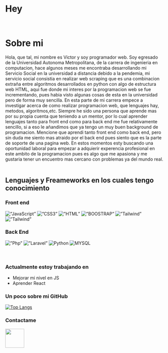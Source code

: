 <h1>Hey</h1>
<br>
<h1>Sobre mi</h1>
Hola, que tal, mi nombre es Victor y soy programador web. Soy egresado de la Universidad Autonoma Metropolitana, de la carrera de ingenieria en computacion,
hace algunos meses me encontraba desarrollando mi Servicio Social en la universidad a distancia debido a la pendemia, mi servicio social consistia en realizar web
scraping que es una combinacion extraña entre algoritmos desarrollados en python con algo de estructura web HTML, aqui fue donde mi interes por la programacion web
se fue incrementando, pues habia visto algunas cosas de esta en la universidad pero de forma muy sencilla. En esta parte de mi carrera empece a investigar acerca de
como realizar programacion web, que lenguajes hay, metodos, algoritmos,etc. Siempre he sido una persona que aprende mas por su propia cuenta que teniendo a un mentor, por
lo cual aprender lenguajes tanto para front end como para back end me fue relativamente sencillo, si a eso le añandimos que ya tengo un muy buen background de programacion.
Mencione que aprendi tanto front end como back end, pero sin duda me siento mas atraido por el back end pues siento que es la parte de soporte de una pagina web. En estos
momentos esty buscando una oportunidad laboral para empezar a adquierir experencia profesional en este ambito de la programacion pues es algo que me apasiona y me gustaria
tener un encuentro mas cercano con problemas ya del mundo real.
<br></br>
<h2>Lenguajes y Freameworks en los cuales tengo conocimiento</h2>
<h3>Front end</h3>
<div>
<img alt=”JavaScript” src="https://img.shields.io/badge/javascript-%23323330.svg?style=for-the-badge&logo=javascript&logoColor=%23F7DF1E"></img> <img alt=”CSS3” src="https://img.shields.io/badge/css3-%231572B6.svg?style=for-the-badge&logo=css3&logoColor=white"></img>
<img alt=”HTML” src="https://img.shields.io/badge/html5-%23E34F26.svg?style=for-the-badge&logo=html5&logoColor=white"></img> 
<img alt=”BOOSTRAP” src="https://img.shields.io/badge/bootstrap-%23563D7C.svg?style=for-the-badge&logo=bootstrap&logoColor=white"></img> 
<img alt=”Tailwind” src="https://img.shields.io/badge/tailwindcss-%2338B2AC.svg?style=for-the-badge&logo=tailwind-css&logoColor=white"></img> 
<img alt=”Tailwind” src="https://img.shields.io/badge/vuejs-%2335495e.svg?style=for-the-badge&logo=vuedotjs&logoColor=%234FC08D"></img> 
</div>
<h3>Back End</h3>
<div>
<img alt=”Php” src="https://img.shields.io/badge/php-%23777BB4.svg?style=for-the-badge&logo=php&logoColor=white"></img> 
<img alt=”Laravel” src="https://img.shields.io/badge/laravel-%23FF2D20.svg?style=for-the-badge&logo=laravel&logoColor=white"></img> 
<img alt="Python" src="https://img.shields.io/badge/python-3670A0?style=for-the-badge&logo=python&logoColor=ffdd54"></img>
<img alt="MYSQL"  src="https://img.shields.io/badge/mysql-%2300f.svg?style=for-the-badge&logo=mysql&logoColor=white"></img> 
</div>
<br></br>
<h3>Actualmente estoy trabajando en</h3>
<ul>
  <li>Mejorar mi nivel en JS</li>
  <li>Aprender React</li>
</ul>


<h3>Un poco sobre mi GitHub</h3>

[![Top Langs](https://github-readme-stats.vercel.app/api/top-langs/?username=VictorTellez1&layout=compact)](https://github.com/VictorTellez1)

<h3>Contactame</h3>
<a href="https://www.linkedin.com/in/víctor-hugo-téllez-domínguez-800871219/"><img src="https://raw.githubusercontent.com/yushi1007/yushi1007/main/images/linkedin.svg" width="60" height="60"></a></img>
